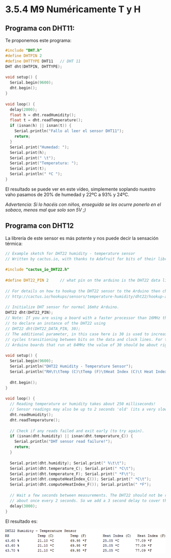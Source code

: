 # 3.5.4 M9 Numéricamente T y H

## Programa con DHT11:

Te proponemos este programa:

```cpp
#include "DHT.h"
#define DHTPIN 2   
#define DHTTYPE DHT11   // DHT 11 
DHT dht(DHTPIN, DHTTYPE);

void setup() {
  Serial.begin(9600); 
  dht.begin();
}

void loop() {
  delay(2000);
  float h = dht.readHumidity();
  float t = dht.readTemperature();
  if (isnan(h) || isnan(t)) {
    Serial.println("Fallo al leer el sensor DHT11");
    return;
  }
  Serial.print("Humedad: "); 
  Serial.print(h);
  Serial.print(" \t");
  Serial.print("Temperatura: "); 
  Serial.print(t);
  Serial.println(" ºC ");
}
```

El resultado se puede ver en este vídeo, simplemente soplando nuestro vaho pasamos de 20% de humedad y 22ºC a 93% y 24ºC.

_Advertencia: Si lo hacéis con niños, enseguida se les ocurre ponerlo en el sobaco, menos mal que solo son 5V ;\)_ 

## Programa con DHT12

La librería de este sensor es más potente y nos puede decir la sensación térmica:

```cpp
// Example sketch for DHT22 humidity - temperature sensor
// Written by cactus.io, with thanks to Adafruit for bits of their library. public domain

#include "cactus_io_DHT22.h"

#define DHT22_PIN 2     // what pin on the arduino is the DHT22 data line connected to

// For details on how to hookup the DHT22 sensor to the Arduino then checkout this page
// http://cactus.io/hookups/sensors/temperature-humidity/dht22/hookup-arduino-to-dht22-temp-humidity-sensor

// Initialize DHT sensor for normal 16mhz Arduino. 
DHT22 dht(DHT22_PIN);
// Note: If you are using a board with a faster processor than 16MHz then you need
// to declare an instance of the DHT22 using 
// DHT22 dht(DHT22_DATA_PIN, 30);
// The additional parameter, in this case here is 30 is used to increase the number of
// cycles transitioning between bits on the data and clock lines. For the
// Arduino boards that run at 84MHz the value of 30 should be about right.

void setup() {
  Serial.begin(9600); 
  Serial.println("DHT22 Humidity - Temperature Sensor");
  Serial.println("RH\t\tTemp (C)\tTemp (F)\tHeat Index (C)\t Heat Index (F)");

  dht.begin();
}

void loop() {
  // Reading temperature or humidity takes about 250 milliseconds!
  // Sensor readings may also be up to 2 seconds 'old' (its a very slow sensor)
  dht.readHumidity();
  dht.readTemperature();

  // Check if any reads failed and exit early (to try again).
  if (isnan(dht.humidity) || isnan(dht.temperature_C)) {
    Serial.println("DHT sensor read failure!");
    return;
  }

  Serial.print(dht.humidity); Serial.print(" %\t\t");
  Serial.print(dht.temperature_C); Serial.print(" *C\t");
  Serial.print(dht.temperature_F); Serial.print(" *F\t");
  Serial.print(dht.computeHeatIndex_C()); Serial.print(" *C\t");
  Serial.print(dht.computeHeatIndex_F()); Serial.println(" *F");

  // Wait a few seconds between measurements. The DHT22 should not be read at a higher frequency of
  // about once every 2 seconds. So we add a 3 second delay to cover this.
  delay(3000);
}
```

El resultado es:

![](../../.gitbook/assets/img0.3.png)

